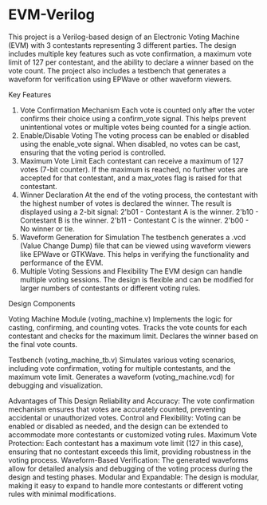 # EVM-Verilog
This project is a Verilog-based design of an Electronic Voting Machine (EVM) with 3 contestants representing 3 different parties. The design includes multiple key features such as vote confirmation, a maximum vote limit of 127 per contestant, and the ability to declare a winner based on the vote count. The project also includes a testbench that generates a waveform for verification using EPWave or other waveform viewers.

Key Features
1. Vote Confirmation Mechanism
Each vote is counted only after the voter confirms their choice using a confirm_vote signal. This helps prevent unintentional votes or multiple votes being counted for a single action.
2. Enable/Disable Voting
The voting process can be enabled or disabled using the enable_vote signal. When disabled, no votes can be cast, ensuring that the voting period is controlled.
3. Maximum Vote Limit
Each contestant can receive a maximum of 127 votes (7-bit counter). If the maximum is reached, no further votes are accepted for that contestant, and a max_votes flag is raised for that contestant.
4. Winner Declaration
At the end of the voting process, the contestant with the highest number of votes is declared the winner. The result is displayed using a 2-bit signal:
2'b01 - Contestant A is the winner.
2'b10 - Contestant B is the winner.
2'b11 - Contestant C is the winner.
2'b00 - No winner or tie.
5. Waveform Generation for Simulation
The testbench generates a .vcd (Value Change Dump) file that can be viewed using waveform viewers like EPWave or GTKWave. This helps in verifying the functionality and performance of the EVM.
6. Multiple Voting Sessions and Flexibility
The EVM design can handle multiple voting sessions. The design is flexible and can be modified for larger numbers of contestants or different voting rules.


Design Components

Voting Machine Module (voting_machine.v)
Implements the logic for casting, confirming, and counting votes.
Tracks the vote counts for each contestant and checks for the maximum limit.
Declares the winner based on the final vote counts.

Testbench (voting_machine_tb.v)
Simulates various voting scenarios, including vote confirmation, voting for multiple contestants, and the maximum vote limit.
Generates a waveform (voting_machine.vcd) for debugging and visualization.


Advantages of This Design
Reliability and Accuracy: The vote confirmation mechanism ensures that votes are accurately counted, preventing accidental or unauthorized votes.
Control and Flexibility: Voting can be enabled or disabled as needed, and the design can be extended to accommodate more contestants or customized voting rules.
Maximum Vote Protection: Each contestant has a maximum vote limit (127 in this case), ensuring that no contestant exceeds this limit, providing robustness in the voting process.
Waveform-Based Verification: The generated waveforms allow for detailed analysis and debugging of the voting process during the design and testing phases.
Modular and Expandable: The design is modular, making it easy to expand to handle more contestants or different voting rules with minimal modifications.
